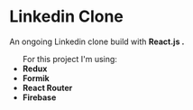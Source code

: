 # Linkedin Clone
<p> An ongoing Linkedin clone build with <strong> React.js .</strong> </p>
<ul>For this project I'm using:
  <li><strong>Redux</strong></li>
  <li><strong>Formik</strong></li>
   <li><strong>React Router</strong></li>
   <li><strong>Firebase</strong></li>
  </ul?
